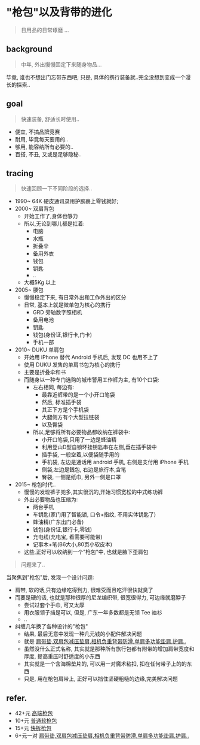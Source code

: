 # "枪包"以及背带的进化
> 日用品的日常琢磨 ...

## background
> 中年, 外出慢慢固定下来随身物品...

毕竟, 谁也不想出门忘带东西吧;
只是, 具体的携行装备就..完全没想到变成一个漫长的探索..

## goal
> 快速装备, 舒适长时使用..

- 便宜, 不搞品牌竞赛
- 耐用, 毕竟每天要用的..
- 够用, 能容纳所有必要的..
- 百搭, 不丑, 又或是足够隐秘..



## tracing
> 快速回顾一下不同阶段的选择..


- 1990~ 64K 硬皮通讯录用护腕裹上零钱就好;
- 2000~ 双肩背包
    - 开始工作了,身体也够力
    - 所以,无论到哪儿都是扛着:
        - 电脑
        - 水瓶
        - 折叠伞
        - 备用外衣
        - 钱包
        - 钥匙
        - ..
    - 大概5Kg 以上
- 2005~ 腰包
    - 慢慢稳定下来, 有日常外出和工作外出的区分
    - 日常, 基本上就是微单包为核心的携行
        - GRD 旁轴数字照相机
        - 备用电池
        - 钥匙
        - 钱包(身份证,银行卡,门卡)
        - 手机一部
- 2010~ DUKU 单肩包
    - 开始用 iPhone 替代 Android 手机后, 发现 DC 也用不上了
    - 使用 DUKU 发售的单肩书包为核心的携行
    - 主要是折叠伞和书
    - 而随身以一种专门选购的城市警用工作裤为主, 有10个口袋:
        - 左右相同, 每边有:
            - 最靠近裤带的是一个小开口笔袋
            - 然后, 标准插手袋
            - 其正下方是个手机袋
            - 大腿侧方有个大型拉链袋
            - 以及臀袋
        - 所以,足够将所有必要物品都收纳在裤袋中:
            - 小开口笔袋,只用了一边是蜂油精
            - 利用登山D型自锁环挂钥匙串在左侧,垂在插手袋中
            - 插手袋, 一般空着,以便袋随手用的
            - 手机袋, 左边是通话用 android 手机, 右侧是支付用 iPhone 手机
            - 侧袋,左边是銭包, 右边是旅行本,含笔
            - 臀袋, 一侧是纸巾, 另外一侧是口罩
- 2015~ 枪包时代..
    - 慢慢的发现裤子兜多,其实很沉的,开始习惯宽松的中式练功裤
    - 外出必要物品也压缩为:
        - 两台手机
        - 车钥匙(家门用了智能锁, 口令+指纹, 不用实体钥匙了)
        - 蜂油精(广东出门必备)
        - 钱包(身份证,银行卡,零钱)
        - 充电线(充电宝, 看需要可能带)
        - 记事木+笔(B6大小,80页小软皮本)
    - 这些,正好可以收纳到一个"枪包"中, 也就是腋下歪肩包

> 问题来了..

当聚焦到"枪包"后, 发现一个设计问题:

- 肩带, 软的话,只有边缘吃得到力, 很难受而且吃汗很快就臭了
- 而要是硬的话, 也就是那种很厚的尼龙编织带, 很宽很得力, 可边缘就磨脖子
    - 尝试过套个手巾, 可又太厚
    - 用衣服领子挡是可以, 但是, 广东一年多数都是无领 Tee 裇衫
    - ..
- 纠缠几年换了各种设计的"枪包"
    - 结果, 最后无意中发现一种几元钱的小配件解决问题
    - 就是 [肩带垫,双肩包减压垫肩,相机负重背带防滑,单肩多功能垫肩,护肩..](https://mobile.yangkeduo.com/goods1.html?ps=x9bw2rIKse)
    - 虽然没什么正式名称, 其实就是那种所有旅行包都有附带的增加肩带宽度和厚度, 提高重压时舒适度的小东西
    - 其实就是一个含海棉垫片的, 可以用一对魔术粘扣, 扣在任何带子上的的东西
    - 只是, 用在枪包肩带上, 正好可以挡住坚硬粗糙的边缘,完美解决问题


## refer.

- 42+元 [高端枪包](https://mobile.yangkeduo.com/goods.html?ps=HhOYoMRN2T) 
- 10+元 [普通软枪包](https://mobile.yangkeduo.com/goods2.html?ps=bL7OWgdJng)
- 15+元 [快拆枪包](https://mobile.yangkeduo.com/goods.html?ps=XD3SRllLov)
- 6+元一对 [肩带垫,双肩包减压垫肩,相机负重背带防滑,单肩多功能垫肩,护肩..](https://mobile.yangkeduo.com/goods1.html?ps=x9bw2rIKse)


